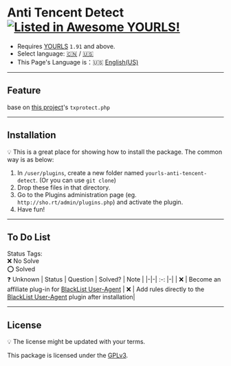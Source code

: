 # Anti Tencent Detect [![Listed in Awesome YOURLS!](https://img.shields.io/badge/Awesome-YOURLS-C5A3BE)](https://github.com/YOURLS/awesome-yourls/)
- Requires [YOURLS](https://yourls.org) `1.91` and above.
- Select language: [:cn:](.//zh_CN.md) / [:us:](.//en_US.md) 
- This Page's Language is：:us: [English(US)](./en_US.md)
- ---
## Feature
base on [this project](https://github.com/8Mi-Tech/short-url-mini-cn)'s `txprotect.php`

---
## Installation

:bulb: This is a great place for showing how to install the package. The common way is as below:

1. In `/user/plugins`, create a new folder named `yourls-anti-tencent-detect`. (Or you can use `git clone`)
2. Drop these files in that directory.
3. Go to the Plugins administration page (eg. `http://sho.rt/admin/plugins.php`) and activate the plugin.
4. Have fun!

---
## To Do List
Status Tags:<br>    :x: No Solve<br>    :o: Solved<br>   :question: Unknown
| Status | Question |  Solved? | Note |
|-|-| :-: |-|
| :x: | Become an affiliate plug-in for [BlackList User-Agent](https://github.com/8Mi-Tech/yourls-ban-useragent)
| :x: | Add rules directly to the <br> [BlackList User-Agent](https://github.com/8Mi-Tech/yourls-ban-useragent) plugin after installation| 

---
## License

:bulb: The license might be updated with your terms.

This package is licensed under the [GPLv3](../LICENSE).
